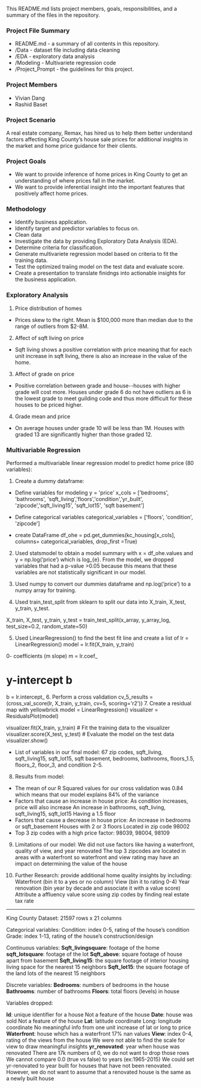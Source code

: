 This README.md lists project members, goals, responsibilities, and a summary of the files in the repository. 

### Project File Summary
* README.md - a summary of all contents in this repository. 
* /Data - dataset file including data cleaning
* /EDA - exploratory data analysis 
* /Modeling - Multivariete regression code 
* /Project_Prompt - the guidelines for this project. 

### Project Members
* Vivian Dang
* Rashid Baset

### Project Scenario
A real estate company, Remax, has hired us to help them better understand factors affecting King County’s house sale prices for additional insights in the market and home price guidance for their clients.  

### Project Goals
- We want to provide inference of home prices in King County to get an understanding of where prices fall in the market. 
- We want to provide inferential insight into the important features that positively affect home prices. 


### Methodology
- Identify business application. 
- Identify target and predictor variables to focus on. 
- Clean data
- Investigate the data by providing Exploratory Data Analysis (EDA).
- Determine criteria for classification.
- Generate multivariete regression model based on criteria to fit the training data. 
- Test the optimized traiing model on the test data and evaluate score. 
- Create a presentation to translate finidngs into actionable insights for the business application. 

### Exploratory Analysis
1.  Price distribution of homes 
- Prices skew to the right. Mean is $100,000 more than median due to the range of outliers from $2-8M.
2.  Affect of sqft living on price
- Sqft living shows a positive correlation with price meaning that for each unit increase in sqft living, there is also an increase in the value of the home.
3.  Affect of grade on price
- Positive correlation between grade and house--houses with higher grade will cost more. Houses under grade 6 do not have outliers as 6 is the lowest grade to meet guilding code and thus more difficult for these houses to be priced higher.    
4.  Grade mean and price
- On average houses under grade 10 will be less than 1M. Houses with graded 13 are significantly higher than those graded 12. 

### Multivariable Regression 

Performed a multivariable linear regression model to predict home price (80 variables):

1. Create a dummy dataframe:

- Define variables for modeling
y = 'price'
x_cols = ['bedrooms', 'bathrooms', 'sqft_living','floors','condition','yr_built', 'zipcode','sqft_living15', 'sqft_lot15', 'sqft basement']

- Define categorical variables
categorical_variables = ['floors', 'condition', 'zipcode']

- create DataFrame
df_ohe = pd.get_dummies(kc_housing[x_cols], columns= categorical_variables, drop_first =True)

2. Used statsmodel to obtain a model summary with x = df_ohe.values and y = np.log(‘price’) which is log_{e}. From the model, we dropped variables that had a p-value >0.05 because this means that these variables are not statistically significant in our model. 

3. Used numpy to convert our dummies dataframe and np.log(‘price’) to a numpy array for training. 

4. Used train_test_split from sklearn to split our data into X_train, X_test, y_train, y_test.

X_train, X_test, y_train, y_test = train_test_split(x_array, y_array_log, test_size=0.2, random_state=50)

5. Used LinearRegression() to find the best fit line and create a list of 
lr = LinearRegression()
model = lr.fit(X_train, y_train)

0- coefficients (m slope)
m = lr.coef_

# y-intercept b
b = lr.intercept_
6. Perform a cross validation
cv_5_results  = (cross_val_score(lr, X_train, y_train, cv=5,  scoring='r2'))
7. Create a residual map with yellowbrick
model = LinearRegression()
visualizer = ResidualsPlot(model)

visualizer.fit(X_train, y_train)  # Fit the training data to the visualizer
visualizer.score(X_test, y_test)  # Evaluate the model on the test data
visualizer.show()            

- List of variables in our final model: 67 zip codes, sqft_living, sqft_living15, sqft_lot15, sqft basement, bedrooms, bathrooms, floors_1.5, floors_2, floor_3,  and condition 2-5.

8. Results from model:
- The mean of our R Squared values for our cross validation was 0.84 which means that our model explains 84% of the variance 
- Factors that cause an increase in house price:
As condition increases, price will also increase
An increase in bathrooms, sqft_living, sqft_living15, sqft_lot15
Having a 1.5 floor
- Factors that cause a decrease in house price:
An increase in bedrooms or sqft_basement
Houses with 2 or 3 floors
Located in zip code 98002
- Top 3 zip codes with a high price factor:
98039, 98004, 98109

9. Limitations of our model:
We did not use factors like having a waterfront, quality of view, and year renovated
The top 3 zipcodes are located in areas with a waterfront so waterfront and view rating may have an impact on determining the value of the house

10. Further Research:
provide additional home quality insights by including:
Waterfront (bin it to a yes or no column)
View (bin it to rating 0-4)
Year renovation (bin year by decade and associate it with a value score)
Attribute a affluency value score using zip codes by finding real estate tax rate 


----------------


King County Dataset: 21597 rows x 21 columns


Categorical variables:
Condition: index 0-5, rating of the house’s condition
Grade: index 1-13, rating of the house’s construction/design 

Continuous variables:
**Sqft_livingsquare**: footage of the home
**sqft_lotsquare**: footage of the lot
**Sqft_above**: square footage of house apart from basement
**Sqft_living15**:  the square footage of interior housing living space for the nearest 15 neighbors
**Sqft_lot15**: the square footage of the land lots of the nearest 15 neighbors

Discrete variables:
**Bedrooms**:  numbers of bedrooms in the house
**Bathrooms**: number of bathrooms
**Floors**: total floors (levels) in house

Variables dropped:

**Id**: unique identifier for a house
Not a feature of the house
**Date**: house was sold
Not a feature of the house
**Lat**:  latitude coordinate
Long: longitude coordinate
No meaningful info from one unit increase of lat or long to price
**Waterfront**: house which has a waterfront
17% nan values
**View**:  index 0-4, rating of the views from the house
We were not able to find the scale for view to draw meaningful insights
**yr_renovated**: year when house was renovated
There are 17k numbers of 0, we do not want to drop those rows
We cannot compare 0.0 (true vs false) to years (ex:1965-2015)
We could set yr-renovated to year built for houses that have not been renovated. However, we do not want to assume that a renovated house is the same as a newly built house



